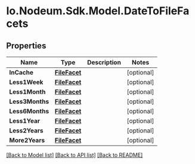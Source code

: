 # Io.Nodeum.Sdk.Model.DateToFileFacets
## Properties

Name | Type | Description | Notes
------------ | ------------- | ------------- | -------------
**InCache** | [**FileFacet**](FileFacet.md) |  | [optional] 
**Less1Week** | [**FileFacet**](FileFacet.md) |  | [optional] 
**Less1Month** | [**FileFacet**](FileFacet.md) |  | [optional] 
**Less3Months** | [**FileFacet**](FileFacet.md) |  | [optional] 
**Less6Months** | [**FileFacet**](FileFacet.md) |  | [optional] 
**Less1Year** | [**FileFacet**](FileFacet.md) |  | [optional] 
**Less2Years** | [**FileFacet**](FileFacet.md) |  | [optional] 
**More2Years** | [**FileFacet**](FileFacet.md) |  | [optional] 

[[Back to Model list]](../README.md#documentation-for-models) [[Back to API list]](../README.md#documentation-for-api-endpoints) [[Back to README]](../README.md)

